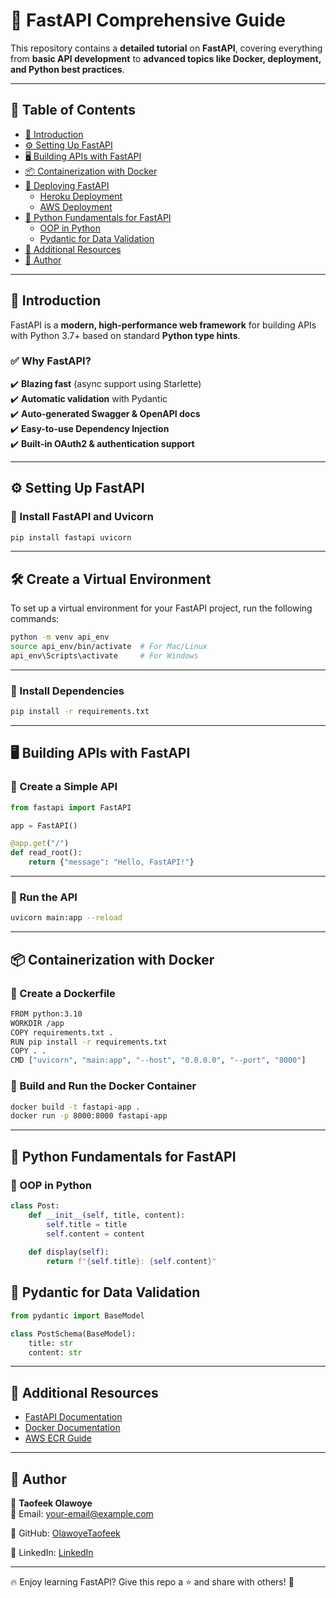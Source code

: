 # 🚀 FastAPI Comprehensive Guide  

This repository contains a **detailed tutorial** on **FastAPI**, covering everything from **basic API development** to **advanced topics like Docker, deployment, and Python best practices**.  

---

## 📖 Table of Contents  
- [🌟 Introduction](#-introduction)  
- [⚙️ Setting Up FastAPI](#️-setting-up-fastapi)  
- [🖥️ Building APIs with FastAPI](#%EF%B8%8F-building-apis-with-fastapi)  
- [📦 Containerization with Docker](#-containerization-with-docker)  
- [🚀 Deploying FastAPI](#-deploying-fastapi)  
  - [Heroku Deployment](#heroku-deployment)  
  - [AWS Deployment](#aws-deployment)  
- [🐍 Python Fundamentals for FastAPI](#-python-fundamentals-for-fastapi)  
  - [OOP in Python](#oop-in-python)  
  - [Pydantic for Data Validation](#pydantic-for-data-validation)  
- [📜 Additional Resources](#-additional-resources)  
- [📌 Author](#-author)  

---

## 🌟 Introduction  
FastAPI is a **modern, high-performance web framework** for building APIs with Python 3.7+ based on standard **Python type hints**.  

### ✅ Why FastAPI?  
✔️ **Blazing fast** (async support using Starlette)  
✔️ **Automatic validation** with Pydantic  
✔️ **Auto-generated Swagger & OpenAPI docs**  
✔️ **Easy-to-use Dependency Injection**  
✔️ **Built-in OAuth2 & authentication support**  

---

## ⚙️ Setting Up FastAPI  

### 🔹 Install FastAPI and Uvicorn  
```bash
pip install fastapi uvicorn
```
---
## 🛠️ Create a Virtual Environment  
To set up a virtual environment for your FastAPI project, run the following commands:  

```bash
python -m venv api_env
source api_env/bin/activate  # For Mac/Linux
api_env\Scripts\activate     # For Windows
```
---

### 🔹 Install Dependencies
```bash
pip install -r requirements.txt
```
---

## 🖥️ Building APIs with FastAPI

### 🔹 Create a Simple API
```python
from fastapi import FastAPI

app = FastAPI()

@app.get("/")
def read_root():
    return {"message": "Hello, FastAPI!"}
```

---
### 🔹 Run the API
```bash
uvicorn main:app --reload
```
---

## 📦 Containerization with Docker
### 🔹 Create a Dockerfile
```bash
FROM python:3.10
WORKDIR /app
COPY requirements.txt .
RUN pip install -r requirements.txt
COPY . .
CMD ["uvicorn", "main:app", "--host", "0.0.0.0", "--port", "8000"]
```
### 🔹 Build and Run the Docker Container
```bash
docker build -t fastapi-app .
docker run -p 8000:8000 fastapi-app
```


---

## 🐍 Python Fundamentals for FastAPI
### 🔹 OOP in Python
```python
class Post:
    def __init__(self, title, content):
        self.title = title
        self.content = content
    
    def display(self):
        return f"{self.title}: {self.content}"
```

## 🔹 Pydantic for Data Validation
```python
from pydantic import BaseModel

class PostSchema(BaseModel):
    title: str
    content: str
```

--- 
## 📜 Additional Resources  

- [FastAPI Documentation](https://fastapi.tiangolo.com/)  
- [Docker Documentation](https://docs.docker.com/)  
- [AWS ECR Guide](https://docs.aws.amazon.com/AmazonECR/latest/userguide/what-is-ecr.html)  

---

## 📌 Author  

👤 **Taofeek Olawoye**  
📧 Email: [your-email@example.com](oladipupoolawoye26@gmail.com)  
<!-- 🐦 Twitter: [@yourhandle](https://twitter.com/yourhandle)   -->
📂 GitHub: [OlawoyeTaofeek](https://github.com/OlawoyeTaofeek)

📂 LinkedIn: [LinkedIn](https://www.linkedin.com/in/opeyemi-oladipupo-a7862021a/)  

---
🔥 Enjoy learning FastAPI? Give this repo a ⭐ and share with others! 🚀  

